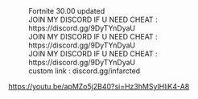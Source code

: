 <dl>
<dd> Fortnite 30.00 updated </dd>
<dd> JOIN MY DISCORD IF U NEED CHEAT : https://discord.gg/9DyTYnDyaU </dd>
<dd> JOIN MY DISCORD IF U NEED CHEAT : https://discord.gg/9DyTYnDyaU </dd>
<dd> JOIN MY DISCORD IF U NEED CHEAT : https://discord.gg/9DyTYnDyaU </dd>
<dd>custom link : discord.gg/infarcted</dd>
</dl>


https://youtu.be/apMZo5j2B40?si=Hz3hMSyIHliK4-A8
